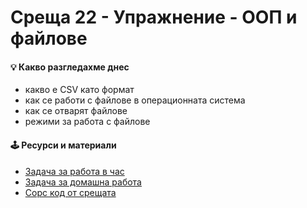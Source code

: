 # Среща 22 - Упражнение - ООП и файлове

#### 💡 Какво разгледахме днес
- какво е CSV като формат
- как се работи с файлове в операционната система
- как се отварят файлове
- режими за работа с файлове

#### 🕹️ Ресурси и материали
- [Задача за работа в час](./@cw/)
- [Задача за домашна работа](./@hw/)
- [Сорс код от срещата](./source/)
